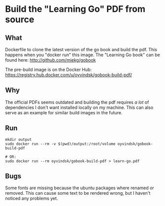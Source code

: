 
# Build the "Learning Go" PDF from source

## What
Dockerfile to clone the latest version of the go book and build the pdf.
This happens when you "docker run" this image.
The "Learning Go book" can be found here: http://github.com/miekg/gobook 

The pre-build image is on the Docker Hub: https://registry.hub.docker.com/u/oyvindsk/gobook-build-pdf/

## Why
The official PDFs seems outdated and building the pdf requires _a lot_ of dependencies I don't want installed locally on my machine.
This can also serve as an example for similar build images in the future.

## Run
    mkdir output
    sudo docker run --rm -v $(pwd)/output:/root/volume oyvindsk/gobook-build-pdf
    
    # OR:
    sudo docker run --rm oyvindsk/gobook-build-pdf > learn-go.pdf


## Bugs
Some fonts are missing because the ubuntu packages where renamed or removed. This can cause some text to be rendered wrong, but I haven't noticed any problems yet.

